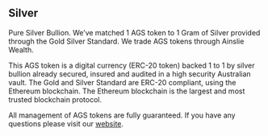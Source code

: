 ## Silver
Pure Silver Bullion. We’ve matched 1 AGS token to 1 Gram of Silver provided through the Gold Silver Standard. We trade AGS tokens through Ainslie Wealth.

This AGS token is a digital currency (ERC-20 token) backed 1 to 1 by silver bullion already secured, insured and audited in a high security Australian vault. The Gold and Silver Standard are ERC-20 compliant, using the Ethereum blockchain. The Ethereum blockchain is the largest and most trusted blockchain protocol.

All management of AGS tokens are fully guaranteed. If you have any questions please visit our [website](https://www.getbamboo.io).

